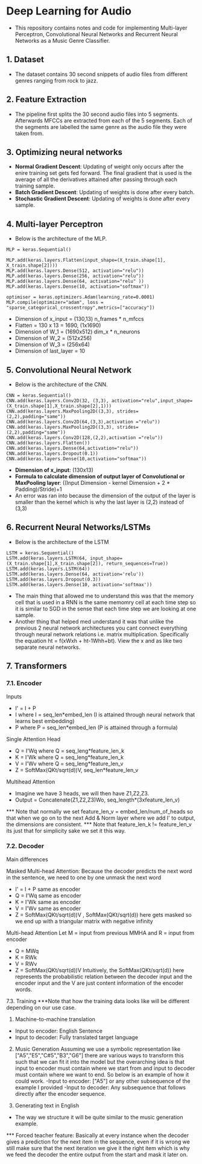 # Deep Learning for Audio
- This repository contains notes and code for implementing Multi-layer Perceptron, Convolutional Neural Networks and Recurrent Neural Networks as a Music Genre Classifier.

## 1. Dataset
- The dataset contains 30 second snippets of audio files from different genres ranging from rock to jazz.

## 2. Feature Extraction
- The pipeline first splits the 30 second audio files into 5 segments. Afterwards MFCCs are extracted from each of the 5 segments. Each of the segments are labelled the same genre as the audio file they were taken from.

## 3. Optimizing neural networks
- **Normal Gradient Descent**: Updating of weight only occurs after the enire training set gets fed forward. The final gradient that is used is the average of all the derivatives attained after passing through each training sample.
- **Batch Gradient Descent**: Updating of weights is done after every batch.
- **Stochastic Gradient Descent**: Updating of weights is done after every sample.
 
## 4. Multi-layer Perceptron
- Below is the architecture of the MLP.
```
MLP = keras.Sequential()

MLP.add(keras.layers.Flatten(input_shape=(X_train.shape[1], X_train.shape[2])))
MLP.add(keras.layers.Dense(512, activation="relu"))
MLP.add(keras.layers.Dense(256, activation="relu"))
MLP.add(keras.layers.Dense(64, activation="relu" ))
MLP.add(keras.layers.Dense(10, activation="softmax"))

optimiser = keras.optimizers.Adam(learning_rate=0.0001)
MLP.compile(optimizer="adam", loss = "sparse_categorical_crossentropy",metrics=["accuracy"])
```
- Dimension of x_input = (130,13) n_frames * n_mfccs
- Flatten = 130 x 13 = 1690, (1x1690)
- Dimension of W_1 = (1690x512) dim_x * n_neurons
- Dimension of W_2 = (512x256) 
- Dimension of W_3 = (256x64)
- Dimension of last_layer = 10

## 5. Convolutional Neural Network
- Below is the architecture of the CNN.
```
CNN = keras.Sequential()
CNN.add(keras.layers.Conv2D(32, (3,3), activation="relu",input_shape=(X_train.shape[1],X_train.shape[2],1)))
CNN.add(keras.layers.MaxPooling2D((3,3), strides=(2,2),padding="same"))
CNN.add(keras.layers.Conv2D(64,(3,3),activation ="relu"))
CNN.add(keras.layers.MaxPooling2D((3,3), strides=(2,2),padding="same"))
CNN.add(keras.layers.Conv2D(128,(2,2),activation ="relu"))
CNN.add(keras.layers.Flatten())
CNN.add(keras.layers.Dense(64,activation="relu"))
CNN.add(keras.layers.Dropout(0.1))
CNN.add(keras.layers.Dense(10,activation="softmax"))
``` 
- **Dimension of x_input**: (130x13)
- **Formula to calculate dimension of output layer of Convolutional or MaxPooling layer**: ((Input Dimension - kernel Dimension + 2 * Padding)/Stride)+1
- An error was ran into because the dimension of the output of the layer is smaller than the kernel which is why the last layer is (2,2) instead of (3,3)

## 6. Recurrent Neural Networks/LSTMs
- Below is the architecture of the LSTM
```
LSTM = keras.Sequential()
LSTM.add(keras.layers.LSTM(64, input_shape=(X_train.shape[1],X_train.shape[2]), return_sequences=True))
LSTM.add(keras.layers.LSTM(64))
LSTM.add(keras.layers.Dense(64, activation='relu'))
LSTM.add(keras.layers.Dropout(0.3))
LSTM.add(keras.layers.Dense(10, activation='softmax'))
```
- The main thing that allowed me to understand this was that the memory cell that is used in a RNN is the same memomry cell at each time step so it is similar to SGD in the sense that each time step we are looking at one sample.
- Another thing that helped med understand it was that unlike the previous 2 neural network architectures you cant connect everything through neural network relations i.e. matrix multiplication. Specifically the equation ht = f(xWxh + ht-1Whh+bt). View the x and as like two separate neural networks.

## 7. Transformers
### 7.1. Encoder
Inputs  
- I' = I + P 
- I where I = seq_len*embed_len (I is attained through neural network that learns best embedding)
- P where P = seq_len*embed_len (P is attained through a formula)

Single Attention Head  
- Q = I'Wq where Q = seq_leng*feature_len_k
- K = I'Wk where Q = seq_leng*feature_len_k
- V = I'Wv where Q = seq_leng*feature_len_v
- Z = SoftMax(QKt/sqrt(d))V, seq_len*feature_len_v

Multihead Attention
- Imagine we have 3 heads, we will then have Z1,Z2,Z3.
- Output = Concatenate(Z1,Z2,Z3)Wo, seq_length*(3xfeature_len_v)

*** Note that normally we set feature_len_v = embed_len/num_of_heads so that when we go on to the next Add & Norm layer where we add I' to output, the dimensions are consistent. 
*** Note that feature_len_k != feature_len_v its just that for simplicity sake we set it this way.

### 7.2. Decoder

Main differences

Masked Multi-head Attention: Because the decoder predicts the next word in the sentence, we need to one by one unmask the next word
- I' = I + P same as encoder 
- Q = I'Wq same as encoder
- K = I'Wk same as encoder 
- V = I'Wv same as encoder
- Z = SoftMax(QKt/sqrt(d))V , SoftMax(QKt/sqrt(d)) here gets masked so we end up with a triangular matrix with negative infinity

Multi-head Attention
Let M = input from previous MMHA and R = input from encoder
- Q = MWq
- K = RWk
- V = RWv
- Z = SoftMax(QKt/sqrt(d))V
Intuitively, the SoftMax(QKt/sqrt(d)) here represents the probabilistic relation between the decoder input and the encoder input and the V are just content information of the encoder words.

7.3. Training
***Note that how the training data looks like will be different depending on our use case.
1. Machine-to-machine translation
- Input to encoder: English Sentence
- Input to decoder: Fully translated target language

2. Music Generation
Assuming we use a symbolic representation like ["A5","E5","C#5","B3","G6"] there are various ways to transform this such that we can fit it into the model but the overarching idea is that input to encoder must contain where we start from and input to decoder must contain where we want to end. So below is an example of how it could work.
-Input to encoder: ["A5"] or any other subsequence of the example I provided
-Input to decoder: Any subsequence that follows directly after the encoder sequence.

3. Generating text in English
- The way we structure it will be quite similar to the music generation example.

*** Forced teacher feature: Basically at every instance when the decoder gives a prediction for the next item in the sequence, even if it is wrong we still make sure that the next iteration we give it the right item which is why we feed the decoder the entire output from the start and mask it later on.
